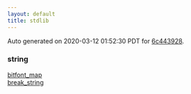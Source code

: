 ```yaml
---
layout: default
title: stdlib
---
```


Auto generated on 2020-03-12 01:52:30 PDT for [6c443928](https://github.com/fluffos/fluffos/tree/6c443928).


### string

<div class='container'>
<div class='row'>
<div class='col-sm-3'>
<div><a href='string/bitfont_map.html'>bitfont_map</a></div>
</div>
<div class='col-sm-3'>
<div><a href='string/break_string.html'>break_string</a></div>
</div>
<div>&nbsp;</div>
<div>&nbsp;</div>
<div>&nbsp;</div>
</div>
</div>

